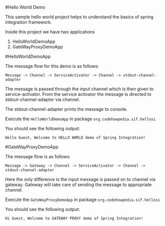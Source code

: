 #Hello World Demo

This sample hello world project helps to understand the basics of spring integration framework.

Inside this project we have two applications

1) HelloWorldDemoApp
2) GateWayProxyDemoApp

#HelloWorldDemoApp

The message flow for this demo is as follows:

`Message -> Channel -> ServiceActivator -> Channel -> stdout-channel-adapter` 

The message is passed through the input channel which is then given to service-activator.
From the service activator the message is directed to stdout-channel-adapter via channel.

The stdout-channel-adapter prints the message to console.

Execute the `HelloWorldDemoApp` in package `org.codehowpedia.sif.hellosi`

You should see the following output:

`Hello Guest, Welcome to HELLO WORLD demo of Spring Integration!`

#GateWayProxyDemoApp

The message flow is as follows:

`Message -> Gateway -> Channel -> ServiceActivator -> Channel -> stdout-channel-adapter` 

Here the only difference is the input message is passed on to channel via gateway.
Gateway will take care of sending the message to appropriate channel.

Execute the `GateWayProxyDemoApp` in package `org.codehowpedia.sif.hellosi`

You should see the following output:

`Hi Guest, Welcome to GATEWAY PROXY demo of Spring Integration!`




